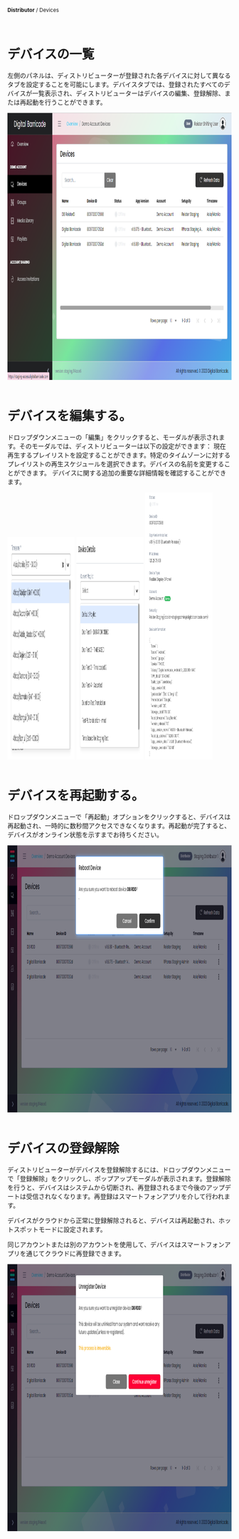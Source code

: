 <small><b>Distributor</b> / Devices</small>

<br />
<h1>デバイスの一覧</h1>
<div class="description">
    <p>
       左側のパネルは、ディストリビューターが登録された各デバイスに対して異なるタブを設定することを可能にします。デバイスタブでは、登録されたすべてのデバイスが一覧表示され、ディストリビューターはデバイスの編集、登録解除、または再起動を行うことができます。
    </p>
    <img src="/images/image13.png" alt="sample"  width="100%" height="600">
</div>

<br />
<h1>デバイスを編集する。</h1>
<div class="description">
    <p>
        ドロップダウンメニューの「編集」をクリックすると、モーダルが表示されます。そのモーダルでは、ディストリビューターは以下の設定ができます：
        現在再生するプレイリストを設定することができます。特定のタイムゾーンに対するプレイリストの再生スケジュールを選択できます。デバイスの名前を変更することができます。
        デバイスに関する追加の重要な詳細情報を確認することができます。
    </p>
    <img src="/images/image1.png" alt="sample"  width="30%" height="500">
    <img src="/images/image2.png" alt="sample"  width="30%" height="500">
    <img src="/images/image3.png" alt="sample"  width="30%" height="600">
</div>


<br />
<h1>デバイスを再起動する。</h1>
<div class="description">
    <p>
        ドロップダウンメニューで「再起動」オプションをクリックすると、デバイスは再起動され、一時的に数秒間アクセスできなくなります。再起動が完了すると、デバイスがオンライン状態を示すまでお待ちください。
    </p>
    <img src="/images/image9.png" alt="sample"  width="100%" height="600">
</div>

<br />
<h1>デバイスの登録解除</h1>
<div class="description">
    <p>
        ディストリビューターがデバイスを登録解除するには、ドロップダウンメニューで「登録解除」をクリックし、ポップアップモーダルが表示されます。登録解除を行うと、デバイスはシステムから切断され、再登録されるまで今後のアップデートは受信されなくなります。再登録はスマートフォンアプリを介して行われます。
    </p>
    <p>
        デバイスがクラウドから正常に登録解除されると、デバイスは再起動され、ホットスポットモードに設定されます。
    </p>
    <p>
        同じアカウントまたは別のアカウントを使用して、デバイスはスマートフォンアプリを通じてクラウドに再登録できます。
    </p>
    <img src="/images/image001.png" alt="sample"  width="100%" height="600">
</div>